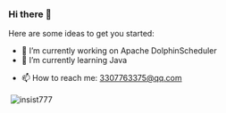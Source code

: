### Hi there 👋



Here are some ideas to get you started:

- 🔭 I’m currently working on Apache DolphinScheduler
- 🌱 I’m currently learning Java
<!-- - 👯 I’m looking to collaborate on ...
- 🤔 I’m looking for help with ...
- 💬 Ask me about ... -->
- 📫 How to reach me: 3307763375@qq.com
<!-- - 😄 Pronouns: ...
- ⚡ Fun fact: ... -->

<!-- ![Anurag's GitHub stats](https://github-readme-stats.vercel.app/api?username=insist777&show_icons=true&theme=radical&count_private=true))](https://github.com/anuraghazra/github-readme-stats) -->

<p>&nbsp;<img align="center" src="https://github-readme-stats.vercel.app/api?username=insist777&show_icons=true&locale=en" alt="insist777" /></p>

